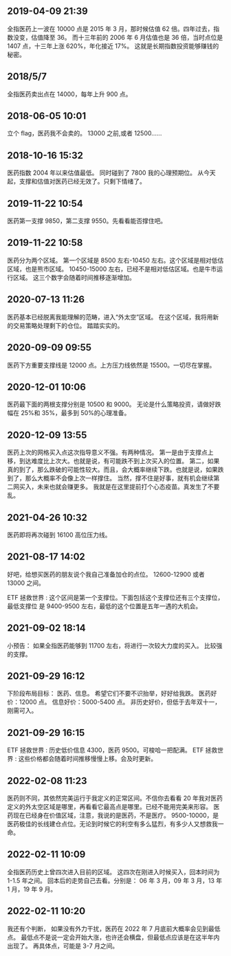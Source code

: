 ## 2019-04-09 21:39

全指医药上一波在 10000 点是 2015 年 3 月，那时候估值 62 倍。四年过去，指数没变，估值降至 36。
而十三年前的 2006 年 6 月估值也是 36 倍，当时点位是 1407 点，十三年上涨 620%，年化接近 17%。
这就是长期指数投资能够赚钱的秘密。

## 2018/5/7

全指医药卖出点在 14000，每年上升 900 点。

## 2018-06-05 10:01

立个 flag，医药我不会卖的。
13000 之前,或者 12500......

## 2018-10-16 15:32

医药指数 2004 年以来估值最低。 同时碰到了 7800 我的心理预期位。 从今天起，支撑和估值对医药已经无效了。只剩下情绪了。

## 2019-11-22 10:54

医药第一支撑 9850，第二支撑 9550。先看看能否撑住吧。

## 2019-11-22 10:58

医药分为两个区域。
第一个区域是 8500 左右-10450 左右。这个区域是相对低估区域，也是熊市区域。
10450-15000 左右，已经不是相对低估区域。也是牛市运行区域。
这三个数字会随着时间推移逐渐增加。

## 2020-07-13 11:26

医药基本已经脱离我能理解的范畴，进入“外太空”区域。
在这个区域，我将用新的交易策略处理剩下的仓位。
踏踏实实的。

## 2020-09-09 09:55

医药下方重要支撑线是 12000 点。上方压力线依然是 15500。一切尽在掌握。

## 2020-12-01 10:06

医药最下面的两根支撑分别是 10500 和 9000。
无论是什么策略投资，请做好跌幅在 25%和 35%，最多到 50%的心理准备。

## 2020-12-09 13:55

医药上次的网格买入点这次指导意义不强。有两种情况。
第一是由于支撑点上移，到达难度比上次大。也就是说，有可能跌不到上次买入的位置。
第二，如果真的到了，那么跌破的可能性较大。而且，会大概率继续下跌。也就是说，如果跌到了，那么大概率不会像上次一样撑住。
当然，撑不住是好事，就有机会继续第二网买入，未来也就会赚更多。
我就是在这里提前打个心态疫苗。真发生了不要乱。

## 2021-04-26 10:32

医药即将再次碰到 16100 高位压力线。

## 2021-08-17 14:02

好吧，给想买医药的朋友说个我自己准备加仓的点位。
12600-12900 或者 13000 之间。

ETF 拯救世界 : 这个区间是第一个支撑位。下面包括这个支撑位还有三个支撑位，最低支撑位
是 9400-9500 左右，最低的这个位置是五年一遇的大机会。

## 2021-09-02 18:14

小预告：
如果全指医药能够到 11700 左右，将进行一次较大力度的买入。
比较强的支撑。

## 2021-09-29 16:12

下阶段布局目标：
医药、信息。
希望它们不要不识抬举，好好给我跌。
医药好价：12000 点。
信息好价：5000-5400 点。
非历史好价，但低于去年双十一，刚需可入。

## 2021-09-29 16:15

ETF 拯救世界 : 历史低价信息 4300，医药 9500。可梭哈一把配满。
ETF 拯救世界 : 这些价格都会随着时间推移慢慢上移。会及时更新。

## 2022-02-08 11:23

医药则不同，其依然完美运行于我定义的正常区间。不信你去看看 20 年我对医药定义的外太空区域是哪里，再看看它最高点是哪里。已经不能用完美来形容。
医药现在已经身在价值区域，注意，我说的是医药，不是医疗。
9500-10000，是医药极佳的长线建仓点位。无论到时候它的利空有多么猛烈，有多少人又想救我一命。

## 2022-02-11 10:09

全指医药历史上曾四次进入目前的区域。
这四次在刚进入时候买入，回本时间为 1-1.5 年之间。
回本后的走势自己去看。分别是：
06 年 3 月，09 年 3 月，13 年 1 月，19 年 9 月。

## 2022-02-11 10:20

我还有个判断，
如果没有外力干扰，医药在 2022 年 7 月底前大概率会见到最低点。
最低点不是说一定会开始大涨，也许还会横盘，但最低点应该是在这半年内出现了。
再具体点，可能是 3-7 月之间。
